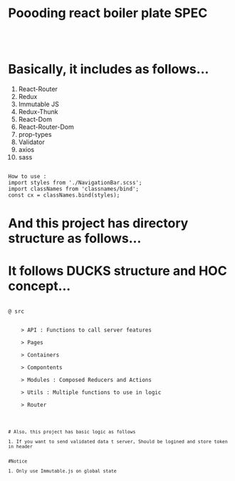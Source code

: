 # Poooding react boiler plate SPEC
<br><br>
# Basically, it includes as follows...

1. React-Router
2. Redux
3. Immutable JS
4. Redux-Thunk
5. React-Dom
6. React-Router-Dom
7. prop-types
8. Validator
9. axios
10. sass
<pre><code>
How to use : 
import styles from './NavigationBar.scss';
import classNames from 'classnames/bind';
const cx = classNames.bind(styles);
</code></pre>
  

# And this project has directory structure as follows...
# It follows DUCKS structure and HOC concept...
<pre><code>
@ src 
<br>
    > API : Functions to call server features<br>
    > Pages<br>
    > Containers<br>
    > Compontents<br>
    > Modules : Composed Reducers and Actions<br>
    > Utils : Multiple functions to use in logic<br>
    > Router<br>
<pre><code>

# Also, this project has basic logic as follows

1. If you want to send validated data t server, Should be logined and store token in header


#Notice

1. Only use Immutable.js on global state 
